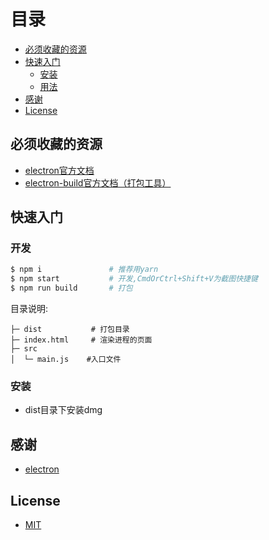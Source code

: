 # 目录

- [必须收藏的资源](#必须收藏的资源)
- [快速入门](#快速入门)
  - [安装](#安装)
  - [用法](#用法)
- [感谢](#感谢)
- [License](#license)



## 必须收藏的资源

- [electron官方文档](https://electronjs.org)
- [electron-build官方文档（打包工具）](https://www.electron.build)

## 快速入门

### 开发

```bash
$ npm i               # 推荐用yarn
$ npm start           # 开发,CmdOrCtrl+Shift+V为截图快捷键
$ npm run build       # 打包
```

目录说明:

```
├─ dist           # 打包目录
├─ index.html     # 渲染进程的页面
├─ src
│  └─ main.js    #入口文件
```

### 安装

- dist目录下安装dmg


## 感谢

- [electron](https://github.com/electron/electron)

## License

- [MIT](https://opensource.org/licenses/MIT)